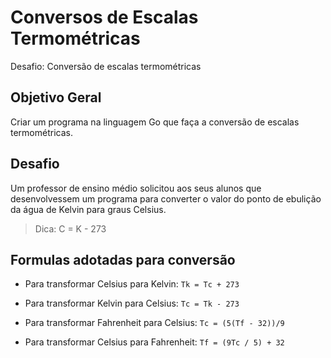 # Conversos de Escalas Termométricas
Desafio: Conversão de escalas termométricas

## Objetivo Geral

Criar um programa na linguagem Go que faça a conversão de escalas termométricas.

## Desafio

Um professor de ensino médio solicitou aos seus alunos que desenvolvessem um programa para converter o valor do ponto de ebulição da água de Kelvin para graus Celsius.

> Dica: C = K - 273

## Formulas adotadas para conversão

- Para transformar Celsius para Kelvin: 
`Tk = Tc + 273`

- Para transformar Kelvin para Celsius: `Tc = Tk - 273`

- Para transformar Fahrenheit para Celsius: `Tc = (5(Tf - 32))/9`

- Para transformar Celsius para Fahrenheit: `Tf = (9Tc / 5) + 32`